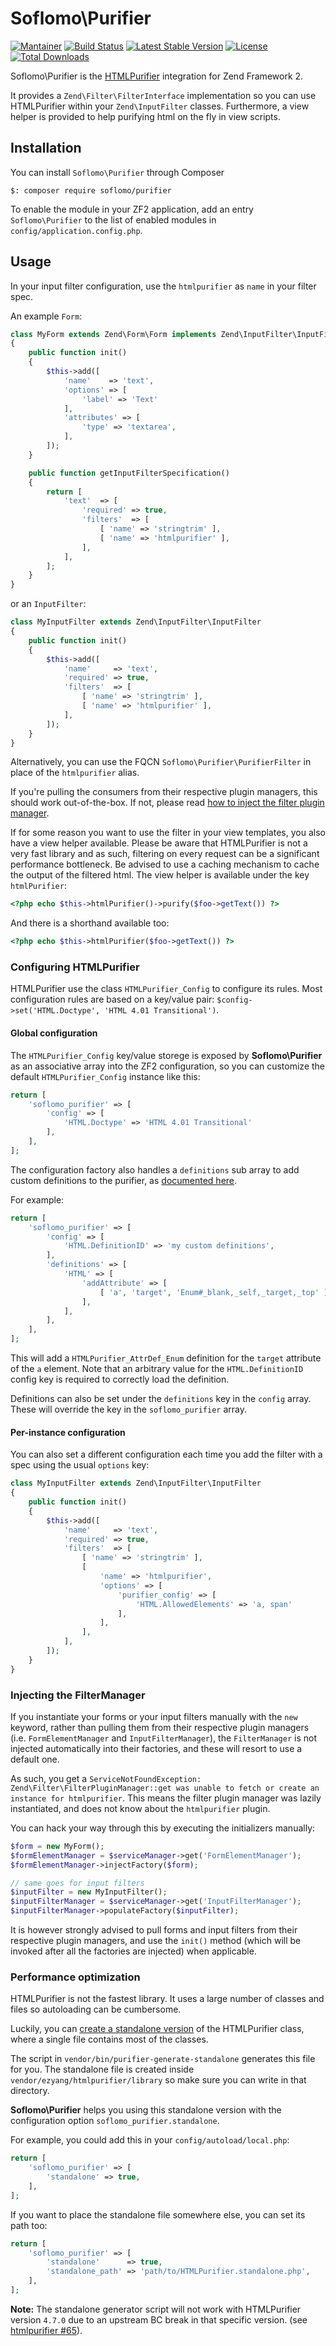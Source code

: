 # Soflomo\Purifier

[![Mantainer](https://img.shields.io/badge/mantainer-Stefano%20Torresi-green.svg)](https://github.com/stefanotorresi)
[![Build Status](https://img.shields.io/travis/juriansluiman/Soflomo-Purifier/master.svg)](https://travis-ci.org/juriansluiman/Soflomo-Purifier)
[![Latest Stable Version](https://poser.pugx.org/soflomo/purifier/v/stable)](https://packagist.org/packages/soflomo/purifier)
[![License](https://img.shields.io/packagist/l/soflomo/purifier.svg)](LICENSE)
[![Total Downloads](https://img.shields.io/packagist/dt/soflomo/purifier.svg)](https://packagist.org/packages/soflomo/purifier)


Soflomo\Purifier is the [HTMLPurifier](http://htmlpurifier.org/) integration for Zend Framework 2.

It provides a `Zend\Filter\FilterInterface` implementation so you can use HTMLPurifier within your `Zend\InputFilter` classes.
Furthermore, a view helper is provided to help purifying html on the fly in view scripts.


## Installation

You can install `Soflomo\Purifier` through Composer
```shell
$: composer require soflomo/purifier
```

To enable the module in your ZF2 application, add an entry `Soflomo\Purifier` to the list of enabled modules in `config/application.config.php`.


## Usage

In your input filter configuration, use the `htmlpurifier` as `name` in your filter spec.

An example `Form`:

```php
class MyForm extends Zend\Form\Form implements Zend\InputFilter\InputFilterProviderInterface
{
    public function init()
    {
        $this->add([
            'name'    => 'text',
            'options' => [
                'label' => 'Text'
            ],
            'attributes' => [
                'type' => 'textarea',
            ],
        ]);
    }

    public function getInputFilterSpecification()
    {
        return [
            'text'  => [
                'required' => true,
                'filters'  => [
                    [ 'name' => 'stringtrim' ],
                    [ 'name' => 'htmlpurifier' ],
                ],
            ],
        ];
    }
}
```

or an `InputFilter`:

```php
class MyInputFilter extends Zend\InputFilter\InputFilter
{
    public function init()
    {
        $this->add([
            'name'     => 'text',
            'required' => true,
            'filters'  => [
                [ 'name' => 'stringtrim' ],
                [ 'name' => 'htmlpurifier' ],
            ],
        ]);
    }
}
```

Alternatively, you can use the FQCN `Soflomo\Purifier\PurifierFilter` in place of the `htmlpurifier` alias.

If you're pulling the consumers from their respective plugin managers, this should work out-of-the-box.
If not, please read [how to inject the filter plugin manager](#injecting-the-filtermanager).

If for some reason you want to use the filter in your view templates, you also have a view helper available.
Please be aware that HTMLPurifier is not a very fast library and as such, filtering on every request can be a significant performance bottleneck. Be advised to use a caching mechanism to cache the output of the filtered html. The view helper is available under the key `htmlPurifier`:

```php
<?php echo $this->htmlPurifier()->purify($foo->getText()) ?>
```

And there is a shorthand available too:

```php
<?php echo $this->htmlPurifier($foo->getText()) ?>
```


### Configuring HTMLPurifier

HTMLPurifier use the class `HTMLPurifier_Config` to configure its rules. Most configuration rules are based on a key/value pair: `$config->set('HTML.Doctype', 'HTML 4.01 Transitional')`.

#### Global configuration

The `HTMLPurifier_Config` key/value storege is exposed by **Soflomo\Purifier** as an associative array into the ZF2 configuration, so you can customize the default `HTMLPurifier_Config` instance like this:

```php
return [
    'soflomo_purifier' => [
        'config' => [
            'HTML.Doctype' => 'HTML 4.01 Transitional'
        ],
    ],
];
```

The configuration factory also handles a `definitions` sub array to add custom definitions to the purifier, as [documented here](http://htmlpurifier.org/docs/enduser-customize.html).

For example:

```php
return [
    'soflomo_purifier' => [
        'config' => [
            'HTML.DefinitionID' => 'my custom definitions',
        ], 
        'definitions' => [
            'HTML' => [
                'addAttribute' => [
                    [ 'a', 'target', 'Enum#_blank,_self,_target,_top' ]
                ],
            ],
        ],
    ],
];
```

This will add a `HTMLPurifier_AttrDef_Enum` definition for the `target` attribute of the `a` element.
Note that an arbitrary value for the `HTML.DefinitionID` config key is required to correctly load the definition.

Definitions can also be set under the `definitions` key in the `config` array. These will override the key in the `soflomo_purifier` array.

#### Per-instance configuration

You can also set a different configuration each time you add the filter with a spec using the usual `options` key:

```php
class MyInputFilter extends Zend\InputFilter\InputFilter
{
    public function init()
    {
        $this->add([
            'name'     => 'text',
            'required' => true,
            'filters'  => [
                [ 'name' => 'stringtrim' ],
                [
                    'name' => 'htmlpurifier',
                    'options' => [
                        'purifier_config' => [
                            'HTML.AllowedElements' => 'a, span'
                        ],
                    ],
                ],
            ],
        ]);
    }
}
```

### Injecting the FilterManager

If you instantiate your forms or your input filters manually with the `new` keyword, rather than pulling them from their respective plugin managers (i.e. `FormElementManager` and `InputFilterManager`), the `FilterManager` is not injected automatically into their factories, and these will resort to use a default one.

As such, you get a `ServiceNotFoundException: Zend\Filter\FilterPluginManager::get was unable to fetch or create an instance for htmlpurifier`. This means the filter plugin manager was lazily instantiated, and does not know about the `htmlpurifier` plugin.

You can hack your way through this by executing the initializers manually:

```php
$form = new MyForm();
$formElementManager = $serviceManager->get('FormElementManager');
$formElementManager->injectFactory($form);

// same goes for input filters
$inputFilter = new MyInputFilter();
$inputFilterManager = $serviceManager->get('InputFilterManager');
$inputFilterManager->populateFactory($inputFilter);
```

It is however strongly advised to pull forms and input filters from their respective plugin managers, and use the `init()` method (which will be invoked after all the factories are injected) when applicable.


### Performance optimization

HTMLPurifier is not the fastest library. It uses a large number of classes and files so autoloading can be cumbersome.

Luckily, you can [create a standalone version](http://htmlpurifier.org/live/INSTALL) of the HTMLPurifier class, where a single file contains most of the classes.

The script in `vendor/bin/purifier-generate-standalone` generates this file for you. The standalone file is created inside `vendor/ezyang/htmlpurifier/library` so make sure you can write in that directory.

**Soflomo\Purifier** helps you using this standalone version with the configuration option `soflomo_purifier.standalone`.

For example, you could add this in your `config/autoload/local.php`:

```php
return [
    'soflomo_purifier' => [
        'standalone' => true,
    ],
];
```

If you want to place the standalone file somewhere else, you can set its path too:

```php
return [
    'soflomo_purifier' => [
        'standalone'      => true,
        'standalone_path' => 'path/to/HTMLPurifier.standalone.php',
    ],
];
```

**Note:** The standalone generator script will not work with HTMLPurifier version `4.7.0` due to an upstream BC break in that specific version. (see [htmlpurifier #65](https://github.com/ezyang/htmlpurifier/pull/65)).
